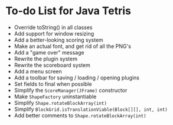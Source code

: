 # To-do List for Java Tetris

* Override toString() in all classes
* Add support for window resizing
* Add a better-looking scoring system
* Make an actual font, and get rid of all the PNG's
* Add a "game over" message
* Rewrite the plugin system
* Rewrite the scoreboard system
* Add a menu screen
* Add a toolbar for saving / loading / opening plugins
* Set fields to final when possible
* Simplify the `ScoreManager(JFrame)` constructor
* Make `ShapeFactory` uninstantiable
* Simplify `Shape.rotateBlockArray(int)`
* Simplify `BlockGrid.isTranslationViable(Block[][], int, int)`
* Add better comments to `Shape.rotateBlockArray(int)`